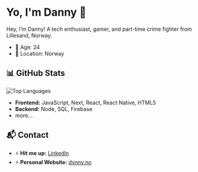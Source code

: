 # Yo, I'm Danny 👋

Hey, I’m Danny! A tech enthusiast, gamer, and part-time crime fighter from Lillesand, Norway.

- 👤 Age: 24  
- 📍 Location: Norway  


## 📊 GitHub Stats

<img src="https://github-readme-stats.vercel.app/api/top-langs/?username=dvnnyle&theme=dark&hide_border=false&layout=compact" alt="Top Languages" />

- **Frontend:** JavaScript, Next, React, React Native, HTML5
- **Backend:** Node, SQL, Firebase
- more...

## 📬 Contact

- ⚡ **Hit me up:** [LinkedIn](https://www.linkedin.com/in/danny-nguyen-le/)  
- ⚡ **Personal Website:** [dvnny.no](https://dvnny.no/)


